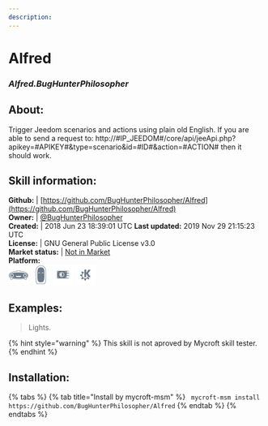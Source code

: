 ```yaml
---    
description:   
---    
```

# Alfred  
### _Alfred.BugHunterPhilosopher_  
## About:  
Trigger Jeedom scenarios and actions using plain old English. If you are able to send a request to:
http://#IP_JEEDOM#/core/api/jeeApi.php?apikey=#APIKEY#&type=scenario&id=#ID#&action=#ACTION# then it should work.

## Skill information:  
**Github:** | [https://github.com/BugHunterPhilosopher/Alfred](https://github.com/BugHunterPhilosopher/Alfred)  
**Owner:** | [@BugHunterPhilosopher](https://github.com/BugHunterPhilosopher)  
**Created:** | 2018 Jun 23 18:39:01 UTC  **Last updated:** 2019 Nov 29 21:15:23 UTC  
**License:** | GNU General Public License v3.0  
**Market status:** | [Not in Market](https://market.mycroft.ai/skill/)  
**Platform:**  
 ![](../.gitbook/assets/mark-1-icon.png)  ![](../.gitbook/assets/mark-2-icon.png)  ![](../.gitbook/assets/picroft-icon.png)  ![](../.gitbook/assets/kde.png)   
## Examples:  
> Lights.  
  
{% hint style="warning" %}
This skill is not aproved by Mycroft skill tester.
{% endhint %}
    
## Installation:  
{% tabs %}
{% tab title="Install by mycroft-msm" %}
``` mycroft-msm install https://github.com/BugHunterPhilosopher/Alfred```
{% endtab %}
  {% endtabs %}
  